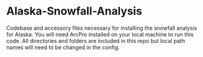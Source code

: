 # Alaska-Snowfall-Analysis
Codebase and accessory files necessary for installing the snowfall analysis for Alaska.  You will need ArcPro installed on your local machine to run this code.  All directories and folders are included in this repo but local path names will need to be changed in the config. 
